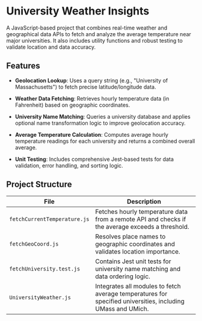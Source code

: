 # University Weather Insights

A JavaScript-based project that combines real-time weather and geographical data APIs to fetch and analyze the average temperature near major universities. It also includes utility functions and robust testing to validate location and data accuracy.

## Features

- **Geolocation Lookup**: Uses a query string (e.g., "University of Massachusetts") to fetch precise latitude/longitude data.

- **Weather Data Fetching**: Retrieves hourly temperature data (in Fahrenheit) based on geographic coordinates.

- **University Name Matching**: Queries a university database and applies optional name transformation logic to improve geolocation accuracy.

- **Average Temperature Calculation**: Computes average hourly temperature readings for each university and returns a combined overall average.

- **Unit Testing**: Includes comprehensive Jest-based tests for data validation, error handling, and sorting logic.

## Project Structure

| File                       | Description                                                                 |
|----------------------------|-----------------------------------------------------------------------------|
| `fetchCurrentTemperature.js` | Fetches hourly temperature data from a remote API and checks if the average exceeds a threshold. |
| `fetchGeoCoord.js`           | Resolves place names to geographic coordinates and validates location importance. |
| `fetchUniversity.test.js`    | Contains Jest unit tests for university name matching and data ordering logic. |
| `UniversityWeather.js`       | Integrates all modules to fetch average temperatures for specified universities, including UMass and UMich. |
